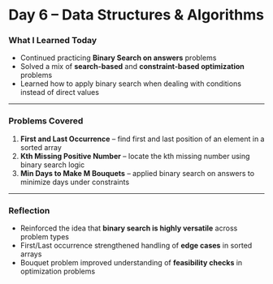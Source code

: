 # Day 6 – Data Structures & Algorithms  

### What I Learned Today  
- Continued practicing **Binary Search on answers** problems  
- Solved a mix of **search-based** and **constraint-based optimization** problems  
- Learned how to apply binary search when dealing with conditions instead of direct values  

---

### Problems Covered  
1. **First and Last Occurrence** – find first and last position of an element in a sorted array  
2. **Kth Missing Positive Number** – locate the kth missing number using binary search logic  
3. **Min Days to Make M Bouquets** – applied binary search on answers to minimize days under constraints  

---

### Reflection  
- Reinforced the idea that **binary search is highly versatile** across problem types  
- First/Last occurrence strengthened handling of **edge cases** in sorted arrays  
- Bouquet problem improved understanding of **feasibility checks** in optimization problems  

